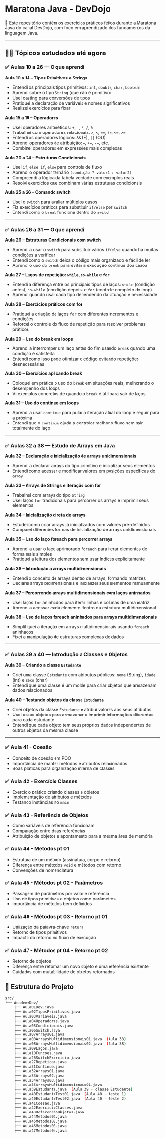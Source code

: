# Maratona Java - DevDojo

🚀 Este repositório contém os exercícios práticos feitos durante a Maratona Java do canal DevDojo, com foco em aprendizado dos fundamentos da linguagem Java.

---

## 👨‍💻 Tópicos estudados até agora

### ✅ Aulas 10 a 26 — O que aprendi

**Aula 10 a 14 – Tipos Primitivos e Strings**

- Entendi os principais tipos primitivos: `int`, `double`, `char`, `boolean`
- Aprendi sobre o tipo `String` (que não é primitivo)
- Usei casting para conversões de tipos
- Pratiquei a declaração de variáveis e nomes significativos
- Realizei exercícios para fixar

**Aula 15 a 19 – Operadores**

- Usei operadores aritméticos: `+`, `-`, `*`, `/`, `%`
- Trabalhei com operadores relacionais: `>`, `<`, `==`, `!=`, `<=`, `>=`
- Entendi os operadores lógicos: `&&` (E), `||` (OU)
- Aprendi operadores de atribuição: `=`, `+=`, `-=`, etc.
- Combinei operadores em expressões mais complexas

**Aula 20 a 24 – Estruturas Condicionais**

- Usei `if`, `else if`, `else` para controle de fluxo
- Aprendi o operador ternário `(condição ? valor1 : valor2)`
- Compreendi a lógica da tabela verdade com exemplos reais
- Resolvi exercícios que combinam várias estruturas condicionais

**Aula 25 a 26 – Comando switch**

- Usei o `switch` para avaliar múltiplos casos
- Fiz exercícios práticos para substituir `if/else` por `switch`
- Entendi como o `break` funciona dentro do `switch`

---

### ✅ Aulas 26 a 31 — O que aprendi

**Aula 26 – Estruturas Condicionais com switch**

- Aprendi a usar o `switch` para substituir vários `if/else` quando há muitas condições a verificar
- Entendi como o `switch` deixa o código mais organizado e fácil de ler
- Aprendi o uso do `break` para evitar a execução contínua dos casos

**Aula 27 – Laços de repetição: `while`, `do-while` e `for`**

- Entendi a diferença entre os principais tipos de laços: `while` (condição antes), `do-while` (condição depois) e `for` (controle completo do loop)
- Aprendi quando usar cada tipo dependendo da situação e necessidade

**Aula 28 – Exercícios práticos com for**

- Pratiquei a criação de laços `for` com diferentes incrementos e condições
- Reforcei o controle do fluxo de repetição para resolver problemas práticos

**Aula 29 – Uso do break em loops**

- Aprendi a interromper um laço antes do fim usando `break` quando uma condição é satisfeita
- Entendi como isso pode otimizar o código evitando repetições desnecessárias

**Aula 30 – Exercícios aplicando break**

- Coloquei em prática o uso do `break` em situações reais, melhorando o desempenho dos loops
- Vi exemplos concretos de quando o `break` é útil para sair de laços

**Aula 31 – Uso do continue em loops**

- Aprendi a usar `continue` para pular a iteração atual do loop e seguir para a próxima
- Entendi que o `continue` ajuda a controlar melhor o fluxo sem sair totalmente do laço

---

### ✅ Aulas 32 a 38 — Estudo de Arrays em Java

**Aula 32 – Declaração e inicialização de arrays unidimensionais**

- Aprendi a declarar arrays do tipo primitivo e inicializar seus elementos
- Entendi como acessar e modificar valores em posições específicas do array

**Aula 33 – Arrays de Strings e iteração com for**

- Trabalhei com arrays do tipo `String`
- Usei laços `for` tradicionais para percorrer os arrays e imprimir seus elementos

**Aula 34 – Inicialização direta de arrays**

- Estudei como criar arrays já inicializados com valores pré-definidos
- Comparei diferentes formas de inicialização de arrays unidimensionais

**Aula 35 – Uso do laço foreach para percorrer arrays**

- Aprendi a usar o laço aprimorado `foreach` para iterar elementos de forma mais simples
- Pratiquei a leitura dos elementos sem usar índices explicitamente

**Aula 36 – Introdução a arrays multidimensionais**

- Entendi o conceito de arrays dentro de arrays, formando matrizes
- Declarei arrays bidimensionais e inicializei seus elementos manualmente

**Aula 37 – Percorrendo arrays multidimensionais com laços aninhados**

- Usei laços `for` aninhados para iterar linhas e colunas de uma matriz
- Aprendi a acessar cada elemento dentro da estrutura multidimensional

**Aula 38 – Uso de laços foreach aninhados para arrays multidimensionais**

- Simplifiquei a iteração em arrays multidimensionais usando `foreach` aninhados
- Fixei a manipulação de estruturas complexas de dados

---

### ✅ Aulas 39 a 40 — Introdução a Classes e Objetos

**Aula 39 – Criando a classe `Estudante`**

- Criei uma classe `Estudante` com atributos públicos: `nome` (String), `idade` (int) e `sexo` (char)
- Entendi que uma classe é um molde para criar objetos que armazenam dados relacionados

**Aula 40 – Testando objetos da classe `Estudante`**

- Criei objetos da classe `Estudante` e atribuí valores aos seus atributos
- Usei esses objetos para armazenar e imprimir informações diferentes para cada estudante
- Entendi que cada objeto tem seus próprios dados independentes de outros objetos da mesma classe

---

### ✅ Aula 41 - Coesão
- Conceito de coesão em POO
- Importância de manter métodos e atributos relacionados
- Boas práticas para organização interna de classes

### ✅ Aula 42 - Exercício Classes
- Exercício prático criando classes e objetos
- Implementação de atributos e métodos
- Testando instâncias no `main`

### ✅ Aula 43 - Referência de Objetos
- Como variáveis de referência funcionam
- Comparação entre duas referências
- Atribuição de objetos e apontamento para a mesma área de memória

### ✅ Aula 44 - Métodos pt 01
- Estrutura de um método (assinatura, corpo e retorno)
- Diferença entre métodos `void` e métodos com retorno
- Convenções de nomenclatura

### ✅ Aula 45 - Métodos pt 02 - Parâmetros
- Passagem de parâmetros por valor e referência
- Uso de tipos primitivos e objetos como parâmetros
- Importância de métodos bem definidos

### ✅ Aula 46 - Métodos pt 03 - Retorno pt 01
- Utilização da palavra-chave `return`
- Retorno de tipos primitivos
- Impacto do retorno no fluxo de execução

### ✅ Aula 47 - Métodos pt 04 - Retorno pt 02
- Retorno de objetos
- Diferença entre retornar um novo objeto e uma referência existente
- Cuidados com mutabilidade de objetos retornados

## 📁 Estrutura do Projeto
```bash
src/
└── AcademyDev/
    ├── Aula01Dev.java
    ├── Aula02TiposPrimitivos.java
    ├── Aula03Variaveis.java
    ├── Aula04Operadores.java
    ├── Aula05Condicionais.java
    ├── Aula06Switch.java
    ├── Aula07Arrays01.java
    ├── Aula08ArraysMultidimensionais01.java  (Aula 38)
    ├── Aula08ArraysMultidimensionais02.java  (Aula 38)
    ├── Aula09Laços.java
    ├── Aula10Funcoes.java
    ├── Aula26SwitchExercicio.java
    ├── Aula27Repeticao.java
    ├── Aula31Continue.java
    ├── Aula32Arrays01.java
    ├── Aula33Arrays02.java
    ├── Aula34Arrays03.java
    ├── Aula35ArraysMultidimensionais01.java
    ├── Aula39Estudante.java  (Aula 39 - classe Estudante)
    ├── Aula40EstudanteTest01.java  (Aula 40 - teste 1)
    ├── Aula40EstudanteTest02.java  (Aula 40 - teste 2)
    ├── Aula41Coesao.java                           
    ├── Aula42ExercicioClasses.java                
    ├── Aula43ReferenciaObjetos.java              
    ├── Aula44Metodos01.java                        
    ├── Aula45Metodos02.java                       
    ├── Aula46Metodos03.java                         
    ├── Aula47Metodos04.java                        
